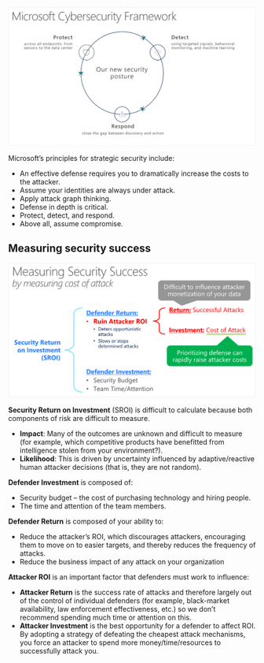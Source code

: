 ![Microsoft's cybersecurity framework](../media/cybersecurity-framework.png)

Microsoft’s principles for strategic security include:

- An effective defense requires you to dramatically increase the costs to the attacker.
- Assume your identities are always under attack.
- Apply attack graph thinking.
- Defense in depth is critical.
- Protect, detect, and respond.
- Above all, assume compromise.

## Measuring security success 

![Measuring security success](../media/measure-success.png)

**Security Return on Investment** (SROI) is difficult to calculate because both components of risk are difficult to measure.

- **Impact**: Many of the outcomes are unknown and difficult to measure (for example, which competitive products have benefitted from intelligence stolen from your environment?).
- **Likelihood**: This is driven by uncertainty influenced by adaptive/reactive human attacker decisions (that is, they are not random).

**Defender Investment** is composed of:

- Security budget – the cost of purchasing technology and hiring people.
- The time and attention of the team members.

**Defender Return** is composed of your ability to:

- Reduce the attacker’s ROI, which discourages attackers, encouraging them to move on to easier targets, and thereby reduces the frequency of attacks.
- Reduce the business impact of any attack on your organization

**Attacker ROI** is an important factor that defenders must work to influence:

- **Attacker Return** is the success rate of attacks and therefore largely out of the control of individual defenders (for example, black-market availability, law enforcement effectiveness, etc.) so we don’t recommend spending much time or attention on this. 
- **Attacker Investment** is the best opportunity for a defender to affect ROI. By adopting a strategy of defeating the cheapest attack mechanisms, you force an attacker to spend more money/time/resources to successfully attack you. 
